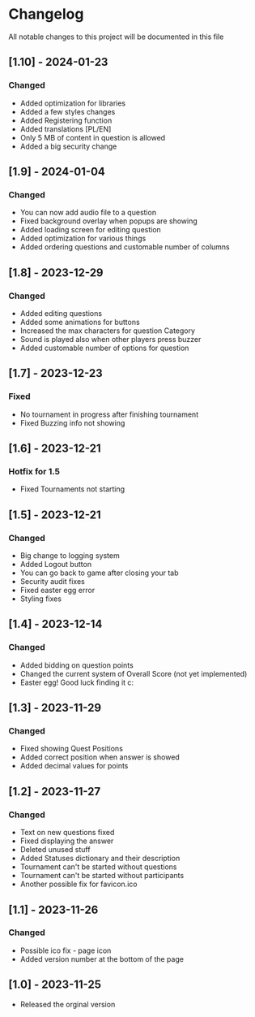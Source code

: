 # Changelog

All notable changes to this project will be documented in this file

## [1.10] - 2024-01-23

### Changed

- Added optimization for libraries
- Added a few styles changes
- Added Registering function
- Added translations [PL/EN]
- Only 5 MB of content in question is allowed
- Added a big security change

## [1.9] - 2024-01-04

### Changed

- You can now add audio file to a question
- Fixed background overlay when popups are showing
- Added loading screen for editing question
- Added optimization for various things
- Added ordering questions and customable number of columns

## [1.8] - 2023-12-29

### Changed

- Added editing questions
- Added some animations for buttons
- Increased the max characters for question Category
- Sound is played also when other players press buzzer
- Added customable number of options for question

## [1.7] - 2023-12-23

### Fixed

- No tournament in progress after finishing tournament
- Fixed Buzzing info not showing

## [1.6] - 2023-12-21

### Hotfix for 1.5

- Fixed Tournaments not starting

## [1.5] - 2023-12-21

### Changed

- Big change to logging system
- Added Logout button
- You can go back to game after closing your tab
- Security audit fixes
- Fixed easter egg error
- Styling fixes

## [1.4] - 2023-12-14

### Changed

- Added bidding on question points
- Changed the current system of Overall Score (not yet implemented)
- Easter egg! Good luck finding it c: 

## [1.3] - 2023-11-29

### Changed

- Fixed showing Quest Positions
- Added correct position when answer is showed
- Added decimal values for points

## [1.2] - 2023-11-27

### Changed

- Text on new questions fixed
- Fixed displaying the answer
- Deleted unused stuff
- Added Statuses dictionary and their description
- Tournament can't be started without questions
- Tournament can't be started without participants
- Another possible fix for favicon.ico

## [1.1] - 2023-11-26

### Changed

- Possible ico fix - page icon
- Added version number at the bottom of the page

## [1.0] - 2023-11-25

- Released the orginal version
